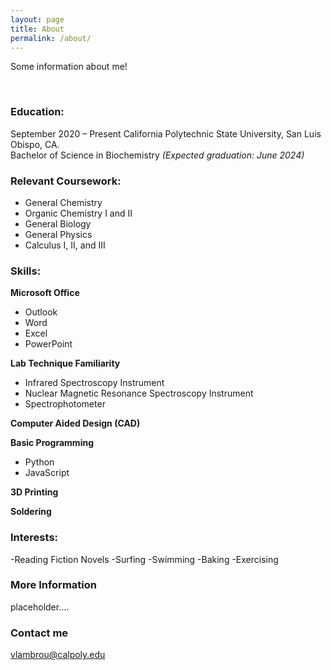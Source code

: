 ```yaml
---
layout: page
title: About
permalink: /about/
---
```


Some information about me!

<br>

### Education:

September 2020 – Present 
California Polytechnic State University, San Luis Obispo, CA.	      
Bachelor of Science in Biochemistry	*(Expected graduation: June 2024)*



### Relevant Coursework: 

- General Chemistry
- Organic Chemistry I and II 
- General Biology
- General Physics
- Calculus I, II, and III




### Skills:

**Microsoft Office**
- Outlook
- Word
- Excel
- PowerPoint 

**Lab Technique Familiarity**
- Infrared Spectroscopy Instrument
- Nuclear Magnetic Resonance Spectroscopy Instrument
- Spectrophotometer

**Computer Aided Design (CAD)**

**Basic Programming**
- Python
- JavaScript 

**3D Printing**

**Soldering**



### Interests:

-Reading Fiction Novels
-Surfing
-Swimming
-Baking
-Exercising 


### More Information

placeholder....


### Contact me

[vlambrou@calpoly.edu](mailto:vlambrou@calpoly.edu)
